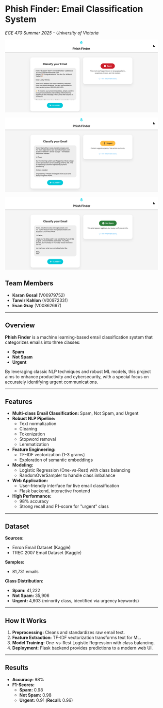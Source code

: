 # Phish Finder: Email Classification System  
_ECE 470 Summer 2025 – University of Victoria_

![1](/Screenshots/1.png)

![2](/Screenshots/2.png)

![3](/Screenshots/3.png)

## Team Members
- **Karan Gosal** (V00979752)
- **Tanvir Kahlon** (V00972331)
- **Evan Gray** (V00862697)

---

## Overview

**Phish Finder** is a machine learning-based email classification system that categorizes emails into three classes:  
- **Spam**
- **Not Spam**
- **Urgent**

By leveraging classic NLP techniques and robust ML models, this project aims to enhance productivity and cybersecurity, with a special focus on accurately identifying urgent communications.

---

## Features

- **Multi-class Email Classification:** Spam, Not Spam, and Urgent  
- **Robust NLP Pipeline:**  
  - Text normalization  
  - Cleaning  
  - Tokenization  
  - Stopword removal  
  - Lemmatization  
- **Feature Engineering:**  
  - TF-IDF vectorization (1-3 grams)  
  - Exploration of semantic embeddings  
- **Modeling:**  
  - Logistic Regression (One-vs-Rest) with class balancing  
  - RandomOverSampler to handle class imbalance  
- **Web Application:**  
  - User-friendly interface for live email classification  
  - Flask backend, interactive frontend  
- **High Performance:**  
  - 98% accuracy  
  - Strong recall and F1-score for "urgent" class  

---

## Dataset

**Sources:**  
- Enron Email Dataset (Kaggle)  
- TREC 2007 Email Dataset (Kaggle)

**Samples:**  
- 81,731 emails

**Class Distribution:**  
- **Spam:** 41,222  
- **Not Spam:** 35,906  
- **Urgent:** 4,603 (minority class, identified via urgency keywords)

---

## How It Works

1. **Preprocessing:** Cleans and standardizes raw email text.
2. **Feature Extraction:** TF-IDF vectorization transforms text for ML.
3. **Model Training:** One-vs-Rest Logistic Regression with class balancing.
4. **Deployment:** Flask backend provides predictions to a modern web UI.

---

## Results

- **Accuracy:** 98%
- **F1-Scores:**  
  - **Spam:** 0.98  
  - **Not Spam:** 0.98  
  - **Urgent:** 0.91 (**Recall:** 0.96)
